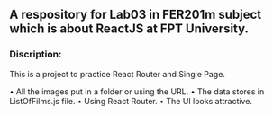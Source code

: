 ## A respository for Lab03 in FER201m subject which is about ReactJS at FPT University.
### Discription:
This is a project to practice React Router and Single Page.

•	All the images put in a folder or using the URL.
•	The data stores in ListOfFilms.js file.
•	Using React Router.
•	The UI looks attractive.
